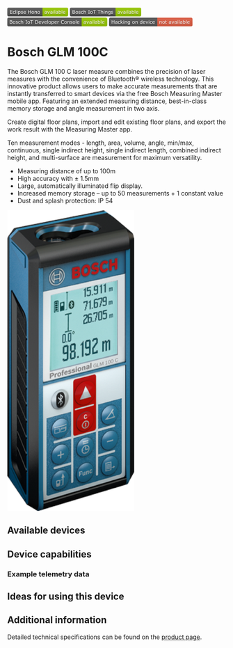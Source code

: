 ![Available in Eclipse Hono](images/shields/Eclipse_Hono-available.png)
![Available in Bosch IoT Things](images/shields/Bosch_IoT_Things-available.png)
![Available in Bosch IoT Developer Console](images/shields/Bosch_IoT_Developer_Console-available.png)
![You cannot work directly on this device](images/shields/Hacking_on_device-not_available.png)

# Bosch GLM 100C 

The Bosch GLM 100 C laser measure combines the precision of laser measures with the convenience of Bluetooth® wireless technology. This innovative product allows users to make accurate measurements that are instantly transferred to smart devices via the free Bosch Measuring Master mobile app. Featuring an extended measuring distance, best-in-class memory storage and angle measurement in two axis.

Create digital floor plans, import and edit existing floor plans, and export the work result with the Measuring Master app.

Ten measurement modes - length, area, volume, angle, min/max, continuous, single indirect height, single indirect length, combined indirect height, and multi-surface are measurement for maximum versatility.

* Measuring distance of up to 100m
* High accuracy with ± 1.5mm
* Large, automatically illuminated flip display.
* Increased memory storage – up to 50 measurements + 1 constant value
* Dust and splash protection: IP 54

![Bosch GLM 100 C](images/GLM100C.png "Bosch GLM 100 C")

## Available devices


## Device capabilities


### Example telemetry data


## Ideas for using this device


## Additional information

Detailed technical specifications can be found on the [product page](https://www.bosch-professional.com/de/de/glm-100-c-34166-ocs-p/).
